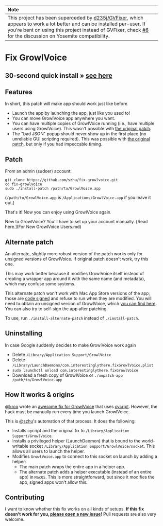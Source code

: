 | Note |
|:---- |
| This project has been superceded by [d235j/GVFixer](https://github.com/d235j/GVFixer), which appears to work a lot better and can be installed per-user. If you're bent on using this project instead of GVFixer, check [#6](https://github.com/szhu/fix-growlvoice/issues/6) for the discussion on Yosemite compatibility. |

# Fix GrowlVoice

## 30-second quick install » [see here](http://szhu.github.io/fix-growlvoice/)

## Features

In short, this patch will make app should work just like before.

- Launch the app by launching the app, just like you used to!
- You can move GrowlVoice app anywhere you want.
- You can have multiple copies of GrowlVoice running (i.e., have multiple users using GrowlVoice). This wasn't possible with [the original patch](https://gist.github.com/kroo/11205755).
- The "bad JSON" popup should never show up in the first place (no unreliable GUI scripting required). This was possible with [the original patch](https://gist.github.com/kroo/11205755), but only if you had impeccable timing.

## Patch

From an admin (sudoer) account:

    git clone https://github.com/szhu/fix-growlvoice.git
    cd fix-growlvoice
    sudo ./install-patch /path/to/GrowlVoice.app

(`/path/to/GrowlVoice.app` is `/Applications/GrowlVoice.app` if you leave it out.)

That's it! Now you can enjoy using GrowlVoice again.

New to GrowlVoice? You'll have to set up your account manually. [Read here.](For New GrowlVoice Users.md)

## Alternate patch

An alternate, slightly more robust version of the patch works only for unsigned versions of GrowlVoice. If original patch doesn't work, try this one.

This may work better because it modifies GrowlVoice itself instead of creating a wrapper app around it with the same name (and metadata), which may confuse some systems.

This alternate patch won't work with Mac App Store versions of the app; those are [code signed](https://en.wikipedia.org/wiki/Code_signing) and refuse to run when they are modified. You will need to obtain an unsigned version of GrowlVoice, which [you can find here](http://www.google.com/search?q=growlvoice+2.0.3+cracked). You can also try to self-sign the app after patching.

To use, run `./install-alternate-patch` instead of `./install-patch`.

## Uninstalling

In case Google suddenly decides to make GrowlVoice work again

- Delete `/Library/Application Support/GrowlVoice`
- Delete `/Library/LaunchDaemons/com.interestinglythere.fixGrowlVoice.plist`
- `sudo launchctl unload com.interestinglythere.fixGrowlVoice`
- Download a fresh copy of GrowlVoice or `./unpatch-app /path/to/GrowlVoice.app`

## How it works & origins

[@kroo](https://www.github.com/kroo) wrote an [awesome fix for GrowlVoice](https://gist.github.com/kroo/11205755) that uses [cycript](http://www.cycript.org/). However, the hack must be manually run every time you launch GrowlVoice.

This is [@szhu](https://www.github.com/szhu)'s automation of that process. It does the following:

- Installs cycript and the original fix to `/Library/Application Support/GrowlVoice`.
- Installs a privileged helper (LaunchDaemon) that is bound to the world-writable socket `/Library/Application Support/GrowlVoice/socket`. This allows all users to launch the helper.
- Modifies `GrowlVoice.app` to connect to this socket on launch by adding a helper:
	- The main patch wraps the entire app in a helper app.
	- The alternate patch adds a helper executable (instead of an entire app) in `MacOS`. This is more straightforward, but since it modifies the app, signed apps won't allow this.

## Contributing

I want to know whether this fix works on all kinds of setups. **If this fix doesn't work for you, [please open a new issue](https://github.com/szhu/fix-growlvoice/issues)!** Pull requests are also very welcome.
